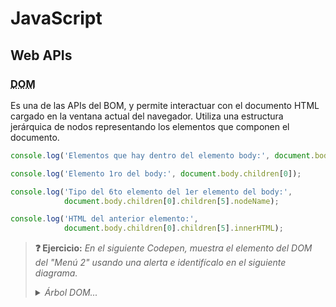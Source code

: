 # JavaScript
## Web APIs

### <abbr title="Document Object Model">DOM</abbr>

Es una de las APIs del BOM, y permite interactuar con el documento HTML cargado en la ventana actual del navegador. Utiliza una estructura jerárquica de nodos representando los elementos que componen el documento.

```js
console.log('Elementos que hay dentro del elemento body:', document.body.children);

console.log('Elemento 1ro del body:', document.body.children[0]);

console.log('Tipo del 6to elemento del 1er elemento del body:', 
            document.body.children[0].children[5].nodeName);

console.log('HTML del anterior elemento:', 
            document.body.children[0].children[5].innerHTML);
```

> **❓ Ejercicio:** _En el siguiente Codepen, muestra el elemento del DOM del "Menú 2" usando una alerta e identifícalo en el siguiente diagrama._
> <details><summary><em>Árbol DOM...</em></summary><br>
> <object type="image/svg+xml" data="./files/dom.svg" width="100%"></object>
> </details>

<div class="codepen" data-prefill="{}" data-height="350" data-theme-id="light" data-default-tab="js,html" data-editable="true" style="opacity:0">
  <pre data-lang="html">&lt;body>
  &lt;header>&lt;h1>Cabecera&lt;/h1>&lt;/header>
  &lt;nav>
    &lt;ul>
      &lt;li>&lt;a href="#">Menú 1&lt;/a>&lt;/li>
      &lt;!-- Muestra el hijo de este elemento de abajo --> 
      &lt;li>&lt;a href="#">Menú 2&lt;/a>&lt;/li>
    &lt;/ul>
  &lt;/nav>
  &lt;footer>&lt;p>Pie de página&lt;/p>&lt;/footer>
&lt;body></pre>
  <pre data-lang="js">// Usa un alert para mostrar el HTML del elemento
</pre></div>
